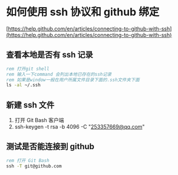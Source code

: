 # 如何使用 ssh 协议和 github 绑定

[https://help.github.com/en/articles/connecting-to-github-with-ssh](https://help.github.com/en/articles/connecting-to-github-with-ssh)

## 查看本地是否有 ssh 记录

```bat
rem 打开git shell
rem 输入一下command 会列出本地已存在的ssh记录
rem 如果是window一般在用户所属文件目录下面的.ssh文件夹下面
ls -al ~/.ssh
```

## 新建 ssh 文件

1. 打开 Git Bash 客户端
2. ssh-keygen -t rsa -b 4096 -C "253357669@qq.com"

## 测试是否能连接到 github

```bat
rem 打开 Git Bash
ssh -T git@github.com
```
